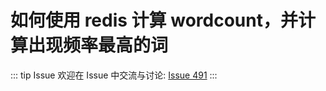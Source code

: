 # 如何使用 redis 计算 wordcount，并计算出现频率最高的词



::: tip Issue 
 欢迎在 Issue 中交流与讨论: [Issue 491](https://github.com/shfshanyue/Daily-Question/issues/491) 
:::



